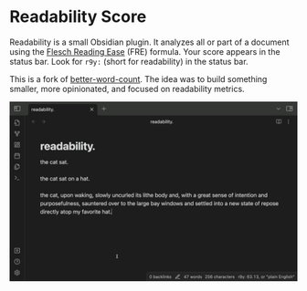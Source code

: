 # Readability Score

Readability is a small Obsidian plugin. It analyzes all or part of a document using the [Flesch Reading Ease](https://en.wikipedia.org/wiki/Flesch%E2%80%93Kincaid_readability_tests#Flesch_reading_ease) (FRE) formula. Your score appears in the status bar. Look for `r9y:` (short for readability) in the status bar.

This is a fork of [better-word-count](https://github.com/lukeleppan/better-word-count). The idea was to build something smaller, more opinionated, and focused on readability metrics.

![readability-score gif](https://raw.githubusercontent.com/zuchka/obsidian-readability/master/assets/readability-score.gif)
